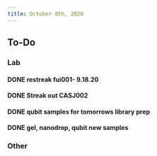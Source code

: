 ```yaml
---
title: October 8th, 2020
---
```


## **To-Do**
### **Lab**
#### DONE restreak fui001- 9.18.20

#### DONE Streak out CASJ002

#### DONE qubit samples for tomorrows library prep

#### DONE gel, nanodrop, qubit new samples

### **Other**
